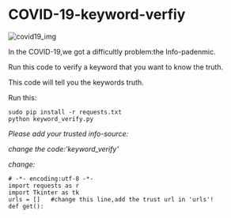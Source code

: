 # COVID-19-keyword-verfiy

![covid19_img](file://User/max/Desktop/a.png)

In the COVID-19,we got a difficultly problem:the Info-padenmic.

Run this code to verify a keyword that you want to know the truth.

This code will tell you the keywords truth.

Run this:
```
sudo pip install -r requests.txt
python keyword_verify.py
```

*Please add your trusted info-source:*

*change the code:'keyword_verify'*

*change:*
```
# -*- encoding:utf-8 -*-
import requests as r
import Tkinter as tk
urls = []   #change this line,add the trust url in 'urls'!
def get():
```
